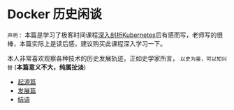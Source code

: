 # Docker 历史闲谈

`声明：` 本篇是学习了极客时间课程[深入剖析Kubernetes](https://time.geekbang.org/column/intro/100015201)后有感而写，老师写的很棒，本篇实际上是读后感，建议购买此课程深入学习一下。

本人非常喜欢观察各种技术的历史发展轨迹，正如史学家所言， `以史为鉴，可以知兴替` (**本篇意义不大，纯属扯淡**)

* [起源篇](起源篇.md)
* [发展篇](发展篇.md)
* [结语](结语.md)
